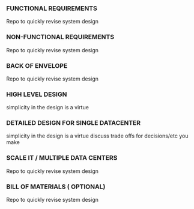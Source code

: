 ### FUNCTIONAL REQUIREMENTS
Repo to quickly revise system design


### NON-FUNCTIONAL REQUIREMENTS
Repo to quickly revise system design



### BACK OF ENVELOPE
Repo to quickly revise system design


### HIGH LEVEL DESIGN
  simplicity in the design is a virtue



### DETAILED DESIGN FOR SINGLE DATACENTER
  simplicity in the design is a virtue
  discuss trade offs for decisions/etc you make


### SCALE IT / MULTIPLE DATA CENTERS
Repo to quickly revise system design


### BILL OF MATERIALS ( OPTIONAL)
Repo to quickly revise system design
